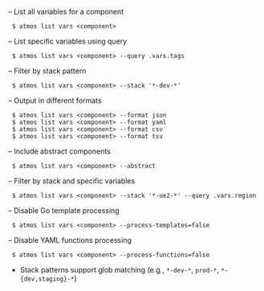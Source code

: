 – List all variables for a component
```shell
 $ atmos list vars <component>
```

– List specific variables using query
```shell
 $ atmos list vars <component> --query .vars.tags
```

– Filter by stack pattern
```shell
 $ atmos list vars <component> --stack '*-dev-*'
```

– Output in different formats
```shell
 $ atmos list vars <component> --format json
 $ atmos list vars <component> --format yaml
 $ atmos list vars <component> --format csv
 $ atmos list vars <component> --format tsv
```

– Include abstract components
```shell
 $ atmos list vars <component> --abstract
```

– Filter by stack and specific variables
```shell
 $ atmos list vars <component> --stack '*-ue2-*' --query .vars.region
```

– Disable Go template processing
```shell
 $ atmos list vars <component> --process-templates=false
```

– Disable YAML functions processing
```shell
 $ atmos list vars <component> --process-functions=false
```

- Stack patterns support glob matching (e.g., `*-dev-*`, `prod-*`, `*-{dev,staging}-*`)
